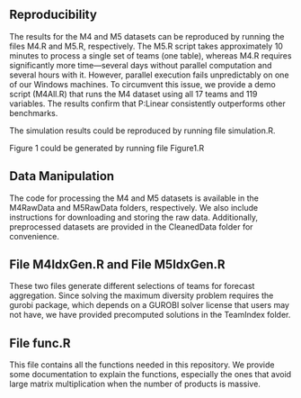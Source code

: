 ## Reproducibility
The results for the M4 and M5 datasets can be reproduced by running the files M4.R and M5.R, respectively. The M5.R script takes approximately 10 minutes to process a single set of teams (one table), whereas M4.R requires significantly more time—several days without parallel computation and several hours with it. However, parallel execution fails unpredictably on one of our Windows machines. To circumvent this issue, we provide a demo script (M4All.R) that runs the M4 dataset using all 17 teams and 119 variables. The results confirm that P:Linear consistently outperforms other benchmarks.

The simulation results could be reproduced by running file simulation.R.

Figure 1 could be generated by running file Figure1.R

## Data Manipulation
The code for processing the M4 and M5 datasets is available in the M4RawData and M5RawData folders, respectively. We also include instructions for downloading and storing the raw data. Additionally, preprocessed datasets are provided in the CleanedData folder for convenience.


## File M4IdxGen.R and File M5IdxGen.R
These two files generate different selections of teams for forecast aggregation. Since solving the maximum diversity problem requires the gurobi package, which depends on a GUROBI solver license that users may not have, we have provided precomputed solutions in the TeamIndex folder.

## File func.R 
This file contains all the functions needed in this repository. We provide some documentation to explain the functions, especially the ones that avoid large matrix multiplication when the number of products is massive.



